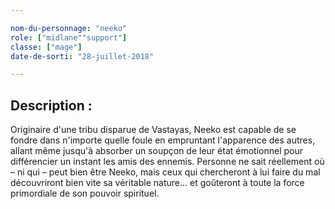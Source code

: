 ```yaml
---

nom-du-personnage: "neeko"
role: ["midlane""support"]
classe: ["mage"]
date-de-sorti: "28-juillet-2018"

---
```


## Description :

Originaire d'une tribu disparue de Vastayas, Neeko est capable de se fondre dans n'importe quelle foule en empruntant l'apparence des autres, allant même jusqu'à absorber un soupçon de leur état émotionnel pour différencier un instant les amis des ennemis. Personne ne sait réellement où – ni qui – peut bien être Neeko, mais ceux qui chercheront à lui faire du mal découvriront bien vite sa véritable nature… et goûteront à toute la force primordiale de son pouvoir spirituel.